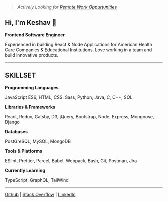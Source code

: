> _Actively Looking for [Remote Work Oppurtunities](mailto:keshav.dulal@gmail.com)_
## Hi, I'm Keshav 👋

**Frontend Software Engineer**

Experienced in building React & Node Applications for American Health Care Companies & Educational Institutions. Love working in a team and build innovative products.

---

## SKILLSET

**Programming Languages**

JavaScript ES6, HTML, CSS, Sass, Python, Java, C, C++, SQL

**Libraries & Frameworks**

React, Redux, Gatsby, D3, jQuery, Bootstrap, Node, Express, Mongoose, Django

**Databases**

PostGreSQL, MySQL, MongoDB

**Tools & Platforms**

ESlint, Prettier, Parcel, Babel, Webpack, Bash, Git, Postman, Jira

**Currently Learning**

TypeScript, GraphQL, TailWind 


<!-- I am a keen modern-day youth with a degree in Computer Science Engineering and a passionate digital content creator. -->

<!-- I have over 2 years of experience of developing large-scale real-world applications for American Health Care Industries using technologies like in React, Node, Python, Django & PostgreSQL while working fulltime at  [Leapfrog Technology](https://www.lftechnology.com) between 2016-2018. -->

<!-- To summariz my learning experience as a web developer is to understanding the problem and finding solutions while communicating actively with team and client. -->

<!-- During 2018-2020, I tried to find my own path and took a deep dive into the world of digital content creation, travel while living like a digital nomad and running a series of businesses one after another. It didn’t go as planned but I certainly learned a lot of things that I couldn’t have otherwise sitting on the desk. I can’t just summarize them all here. Perhaps over a coffee someday when social-distancing becomes a thing of a past. Coming to COVID, it certainly has given me a push to resume development actively without letting go of my creative pursuits in digital content creation, and I am looking forward to merge all these horizons I’ve seen and learnt from, together to forge something new. -->

<!-- In my works, I try to draw perspectives from so many different yet intriguing areas such of Software Development, Technology, Human behaviour, Psychology, Digital Content Creation & Consumption, Minimalism & Essentialism, Nature, Travel and so many other avenues of life-experiences. I am driven by this zeal of creating something meaningful and timeless. -->

<!-- I am currently based on Kathmandu, Nepal. However, sometimes you might find me hiking around the foothills of Himalayas. I love trekking, reading books, coffee, colours, conversation and adventure. I certainly don’t mind relocation in a Post-COVID world however Remote-work is the way to go now. -->

---

<!-- ### Find me around the web -->
<!-- Engineering -->

[Github](https://github.com/Keshavdulal) | [Stack Overflow](https://stackoverflow.com/users/3556531/keshavdulal?tab=profile) | [LinkedIn](https://linkedin.com/keshavdulal)

<!-- Film-making / Photography / Writing -->

<!-- > [YouTube](https://www.youtube.com/keshavdulal) | [Instagram](https://www.instagram.com/keshav.dulal) | [Medium](https://medium.com/@keshavdulal) -->